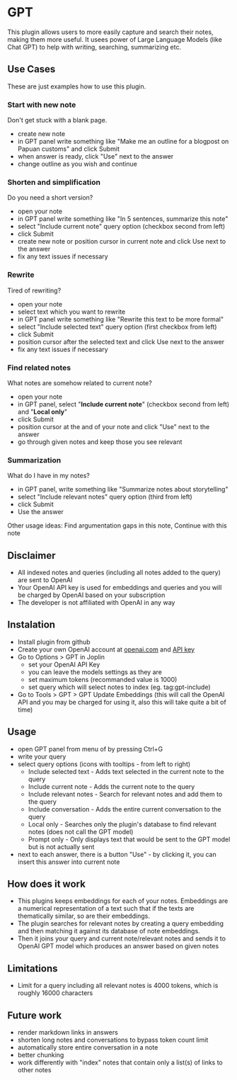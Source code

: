 # GPT

This plugin allows users to more easily capture and search their notes, making them more useful. It usees power of Large Language Models (like Chat GPT) to help with writing, searching, summarizing etc. 

## Use Cases

These are just examples how to use this plugin.

### Start with new note

Don't get stuck with a blank page.
- create new note
- in GPT panel write something like "Make me an outline for a blogpost on Papuan customs" and click Submit
- when answer is ready, click "Use" next to the answer
- change outline as you wish and continue

### Shorten and simplification

Do you need a short version?
- open your note
- in GPT panel write something like "In 5 sentences, summarize this note"
- select "Include current note" query option (checkbox second from left)
- click Submit
- create new note or position cursor in current note and click Use next to the answer
- fix any text issues if necessary

### Rewrite

Tired of rewriting?
- open your note
- select text which you want to rewrite
- in GPT panel write something like "Rewrite this text to be more formal"
- select "Include selected text" query option (first checkbox from left)
- click Submit
- position cursor after the selected text and click Use next to the answer
- fix any text issues if necessary

### Find related notes

What notes are somehow related to current note?
- open your note
- in GPT panel, select "**Include current note**" (checkbox second from left) and "**Local only**"
- click Submit
- position cursor at the and of your note and click "Use" next to the answer
- go through given notes and keep those you see relevant

### Summarization

What do I have in my notes?
- in GPT panel, write something like "Summarize notes about storytelling"
- select "Include relevant notes" query option (third from left)
- click Submit
- Use the answer

Other usage ideas: Find argumentation gaps in this note, Continue with this note

## Disclaimer
- All indexed notes and queries (including all notes added to the query) are sent to OpenAI 
- Your OpenAI API key is used for embeddings and queries and you will be charged by OpenAI based on your subscription
- The developer is not affiliated with OpenAI in any way

## Instalation
- Install plugin from github
- Create your own OpenAI account at [openai.com](https://platform.openai.com/signup) and [API key](https://platform.openai.com/account/api-keys)
- Go to Options > GPT in Joplin 
    - set your OpenAI API Key
    - you can leave the models settings as they are
    - set maximum tokens (recommanded value is 1000)
    - set query which will select notes to index (eg. tag:gpt-include)
- Go to Tools > GPT > GPT Update Embeddings (this will call the OpenAI API and you may be charged for using it, also this will take quite a bit of time)

## Usage
- open GPT panel from menu of by pressing Ctrl+G
- write your query
- select query options (icons with tooltips - from left to right)
    - Include selected text - Adds text selected in the current note to the query
    - Include current note - Adds the current note to the query 
    - Include relevant notes - Search for relevant notes and add them to the query
    - Include conversation - Adds the entire current conversation to the query
    - Local only - Searches only the plugin's database to find relevant notes (does not call the GPT model)
    - Prompt only - Only displays text that would be sent to the GPT model but is not actually sent
- next to each answer, there is a button "Use" - by clicking it, you can insert this answer into current note

## How does it work
- This plugins keeps embeddings for each of your notes. Embeddings are a numerical representation of a text such that if the texts are thematically similar, so are their embeddings.
- The plugin searches for relevant notes by creating a query embedding and then matching it against its database of note embeddings.
- Then it joins your query and current note/relevant notes and sends it to OpenAI GPT model which produces an answer based on given notes

## Limitations
- Limit for a query including all relevant notes is 4000 tokens, which is roughly 16000 characters

## Future work
- render markdown links in answers
- shorten long notes and conversations to bypass token count limit
- automatically store entire conversation in a note
- better chunking
- work differently with "index" notes that contain only a list(s) of links to other notes




